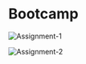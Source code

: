# Bootcamp

![Assignment-1](https://lxktspcgvgeegikwpxuf.supabase.co/storage/v1/object/public/images//Screenshot%202025-07-26%20164543.png)

![Assignment-2](https://lxktspcgvgeegikwpxuf.supabase.co/storage/v1/object/public/images//Screenshot%202025-07-26%20170144.png)